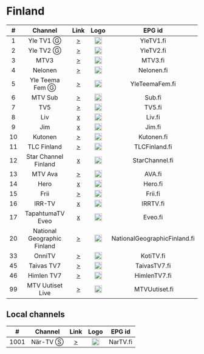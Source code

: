 <h1>Finland</h1>

| #   | Channel        | Link  | Logo | EPG id |
|:---:|:--------------:|:-----:|:----:|:------:|
| 1   | Yle TV1 Ⓖ | [>](https://yletv.akamaized.net/hls/live/622365/yletv1fin/index.m3u8) | <img height="20" src="https://i.imgur.com/6yXZwUL.png"/> | YleTV1.fi |
| 2   | Yle TV2 Ⓖ | [>](https://yletv.akamaized.net/hls/live/622366/yletv2fin/index.m3u8) | <img height="20" src="https://i.imgur.com/4xkc6PL.png"/> | YleTV2.fi |
| 3   | MTV3   | [>](https://live-fi.tvkaista.net/mtv3/live.m3u8) | <img height="20" src="https://i.imgur.com/kNbmc8n.png"/> | MTV3.fi |
| 4   | Nelonen   | [>](https://live-fi.tvkaista.net/nelonen/live.m3u8) | <img height="20" src="https://i.imgur.com/BFbCyfY.png"/> | Nelonen.fi |
| 5   | Yle Teema Fem Ⓖ | [>](https://yletv.akamaized.net/hls/live/622367/yletvteemafemfin/index.m3u8) | <img height="20" src="https://i.imgur.com/iDljufz.png"/> | YleTeemaFem.fi |
| 6   | MTV Sub  | [>](https://live-fi.tvkaista.net/sub/live.m3u8) | <img height="20" src="https://i.imgur.com/VRCuxQt.png"/> | Sub.fi |
| 7   | TV5  | [>](https://live-fi.tvkaista.net/tv5/live.m3u8) | <img height="20" src="https://i.imgur.com/MoukyGs.png"/> | TV5.fi |
| 8   | Liv  | [x]() | <img height="20" src="https://upload.wikimedia.org/wikipedia/commons/0/06/Liv_color_RGB.png"/> | Liv.fi |
| 9   | Jim  | [x]() | <img height="20" src="https://upload.wikimedia.org/wikipedia/commons/9/92/Jim_color_RGB.png"/> | Jim.fi |
| 10   | Kutonen   | [>](https://live-fi.tvkaista.net/kutonen/live.m3u8) | <img height="20" src="https://i.imgur.com/4giVyxb.png"/> | Kutonen.fi |
| 11   | TLC Finland | [>](https://live-fi.tvkaista.net/tlc/live.m3u8) | <img height="20" src="https://i.imgur.com/0d5hP3A.png"/> | TLCFinland.fi |
| 12   | Star Channel Finland | [x]() | <img height="20" src="https://upload.wikimedia.org/wikipedia/commons/thumb/8/89/Star_Channel_2020.svg/640px-Star_Channel_2020.svg.png"/> | StarChannel.fi |
| 13   | MTV Ava  | [>](https://live-fi.tvkaista.net/ava/live.m3u8) | <img height="20" src="https://i.imgur.com/rtyJVgB.png"/> | AVA.fi |
| 14   | Hero  | [x]() | <img height="20" src="https://upload.wikimedia.org/wikipedia/commons/b/bd/Hero_color_RGB.png"/> | Hero.fi |
| 15   | Frii   | [>](https://live-fi.tvkaista.net/frii/live.m3u8) | <img height="20" src="https://i.imgur.com/ljKoG9I.png"/> | Frii.fi |
| 16   | IRR-TV   | [x]() | <img height="20" src="https://upload.wikimedia.org/wikipedia/fi/9/93/IRR-TV-1.png"/> | IRRTV.fi |
| 17   | TapahtumaTV Eveo   | [x]() | <img height="20" src="https://i.imgur.com/sR8nA8w.png"/> | Eveo.fi |
| 20   | National Geographic Finland | [>](https://live-fi.tvkaista.net/national-geographic/live.m3u8) | <img height="20" src="https://upload.wikimedia.org/wikipedia/commons/thumb/f/fc/Natgeologo.svg/512px-Natgeologo.svg.png"/> | NationalGeographicFinland.fi |
| 33  | OnniTV | [>](https://kotitv.digitacdn.net/amlst:kotitv.amlst/playlist.m3u8?organizationId=83459409&suiteItemId=83459780) | <img height="20" src="https://i.imgur.com/HzILf2H.png"/> | KotiTV.fi |
| 45  | Taivas TV7 | [>](https://vod.tv7.fi/tv7-fi/_definst_/smil:tv7-fi.smil/playlist.m3u8) | <img height="20" src="https://i.imgur.com/a4iNVXA.png"/> | TaivasTV7.fi |
| 46  | Himlen TV7 | [>](https://vod.tv7.fi/tv7-se/_definst_/smil:tv7-se.smil/playlist.m3u8) | <img height="20" src="https://i.imgur.com/a4iNVXA.png"/> | HimlenTV7.fi |
| 99  | MTV Uutiset Live | [>](https://live.streaming.a2d.tv/asset/20025962.isml/.m3u8) | <img height="20" src="https://i.imgur.com/IyB6mIb.png"/> | MTVUutiset.fi |

<h2>Local channels</h2>

| #   | Channel        | Link  | Logo | EPG id |
|:---:|:--------------:|:-----:|:----:|:------:|
| 1001  | När-TV Ⓢ | [>](https://streaming.nartv.fi/live/ngrp:NAR_TV.stream_all/playlist.m3u8) | <img height="20" src="https://i.imgur.com/Ht5yePq.png"/> | NarTV.fi |
